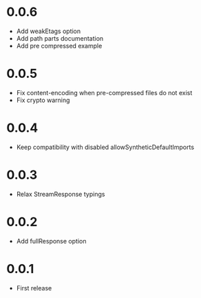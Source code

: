 
0.0.6
==================

* Add weakEtags option
* Add path parts documentation
* Add pre compressed example

0.0.5
==================

 * Fix content-encoding when pre-compressed files do not exist
 * Fix crypto warning

0.0.4
==================

 * Keep compatibility with disabled allowSyntheticDefaultImports

0.0.3
==================

 * Relax StreamResponse typings

0.0.2
==================

 * Add fullResponse option

0.0.1
==================

 * First release
